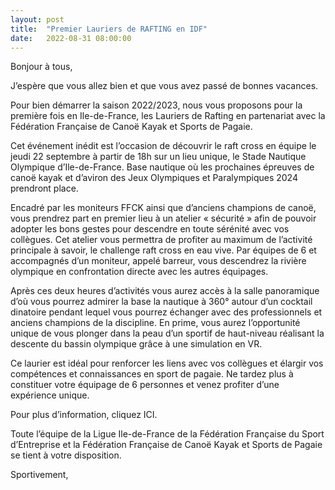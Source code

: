 ```yaml
---
layout: post
title:  "Premier Lauriers de RAFTING en IDF"
date:   2022-08-31 08:00:00
---
```

Bonjour à tous,

J’espère que vous allez bien et que vous avez passé de bonnes vacances.

Pour bien démarrer la saison 2022/2023, nous vous proposons pour la première fois en Ile-de-France, les Lauriers de Rafting en partenariat avec la Fédération Française de Canoë Kayak et Sports de Pagaie.

Cet événement inédit est l’occasion de découvrir le raft cross en équipe le jeudi 22 septembre à partir de 18h sur un lieu unique, le Stade Nautique Olympique d’Ile-de-France. Base nautique où les prochaines épreuves de canoë kayak et d’aviron des Jeux Olympiques et Paralympiques 2024 prendront place.

Encadré par les moniteurs FFCK ainsi que d’anciens champions de canoë, vous prendrez part en premier lieu à un atelier « sécurité » afin de pouvoir adopter les bons gestes pour descendre en toute sérénité avec vos collègues. Cet atelier vous permettra de profiter au maximum de l’activité principale à savoir, le challenge raft cross en eau vive. Par équipes de 6 et accompagnés d’un moniteur, appelé barreur, vous descendrez la rivière olympique en confrontation directe avec les autres équipages.

Après ces deux heures d’activités vous aurez accès à la salle panoramique d’où vous pourrez admirer la base la nautique à 360° autour d’un cocktail dinatoire pendant lequel vous pourrez échanger avec des professionnels et anciens champions de la discipline. En prime, vous aurez l’opportunité unique de vous plonger dans la peau d’un sportif de haut-niveau réalisant la descente du bassin olympique grâce à une simulation en VR.

Ce laurier est idéal pour renforcer les liens avec vos collègues et élargir vos compétences et connaissances en sport de pagaie. Ne tardez plus à constituer votre équipage de 6 personnes et venez profiter d’une expérience unique.

Pour plus d’information, cliquez ICI.


Toute l’équipe de la Ligue Ile-de-France de la Fédération Française du Sport d’Entreprise et la Fédération Française de Canoë Kayak et Sports de Pagaie se tient à votre disposition.

Sportivement,

<br />